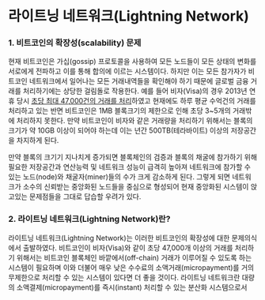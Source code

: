 # 라이트닝 네트워크\(Lightning Network\)

### 1. 비트코인의 확장성\(scalability\) 문제

현재 비트코인은 가십\(gossip\) 프로토콜을 사용하여 모든 노드들이 모든 상태의 변화를 서로에게 전파하고 이를 통해 합의에 이르는 시스템이다. 하지만 이는 모든 참가자가 비트코인 네트워크에서 일어나는 모든 거래내역들을 확인해야 하기 때문에 글로벌 금융 거래를 처리하기에는 상당한 걸림돌로 작용한다. 예를 들어 비자\(Visa\)의 경우 2013년 연휴 당시 [초당 최대 47,000건의 거래를 처리](http://www.visa.com/blogarchives/us/2013/10/10/stress-test-prepares-visanet-for-the-most-wonderful-time-of-the-year/index.html)하였고 현재에도 하루 평균 수억건의 거래를 처리하고 있는 반면 비트코인은 1MB 블록크기의 제한으로 인해 초당 3~5개의 거래밖에 처리하지 못한다. 만약 비트코인이 비자와 같은 거래량을 처리하기 위해서는 블록의 크기가 약 10GB 이상이 되어야 하는데 이는 년간 500TB\(테라바이트\) 이상의 저장공간을 차지하게 된다.

만약 블록의 크기기 지나치게 증가되면 블록체인의 검증과 블록의 채굴에 참가하기 위해 필요한 저장공간과 연산능력 및 네트워크 성능이 급격히 높아져 네트워크에 참가할 수 있는 노드\(node\)와 채굴자\(miner\)들의 수가 크게 감소하게 된다. 그렇게 되면 네트워크가 소수의 신뢰받는 중앙화된 노드들을 중심으로 형성되어 현재 중앙화된 시스템이 앉고있는 문제점들을 그대로 답습할 우려가 있다.

### 2. 라이트닝 네트워크\(Lightning Network\)란?

라이트닝 네트워크\(Lightning Network\)는 이러한 비트코인의 확장성에 대한 문제의식에서 출발하였다. 비트코인이 비자\(Visa\)와 같이 초당 47,000개 이상의 거래를 처리하기 위해서는 비트코인 블록체인 바깥에서\(off-chain\) 거래가 이루어질 수 있도록 하는 시스템이 필요하며 이와 더불어 매우 낮은 수수료의 소액거래\(micropayment\)를 거의 무제한으로 처리할 수 있는 시스템이 있다면 더 좋을 것이다. 라이트닝 네트워크란 대량의 소액결제\(micropayment\)를 즉시\(instant\) 처리할 수 있는 분산화 시스템으로서 

